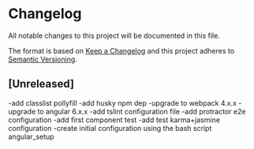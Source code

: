 # Changelog

All notable changes to this project will be documented in this file.

The format is based on [Keep a Changelog](http://keepachangelog.com/en/1.0.0/)
and this project adheres to [Semantic Versioning](http://semver.org/spec/v2.0.0.html).

## [Unreleased]

-add classlist pollyfill
-add husky npm dep
-upgrade to webpack 4.x.x
-upgrade to angular 6.x.x
 -add tslint configuration file
 -add protractor e2e configuration
 -add first component test
 -add test karma+jasmine configuration
 -create initial configuration using the bash script angular_setup

